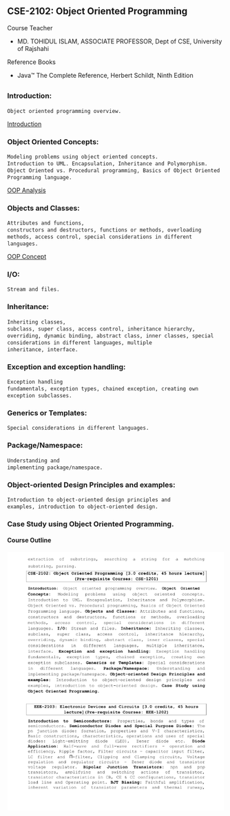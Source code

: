 ## CSE-2102: Object Oriented Programming

Course Teacher

- MD. TOHIDUL ISLAM, ASSOCIATE PROFESSOR, Dept of CSE, University of Rajshahi

Reference Books

- Java™ The Complete Reference, Herbert Schildt, Ninth Edition

##

### Introduction:

    Object oriented programming overview.

[Introduction](./slides/Lecture_1.pdf)

### Object Oriented Concepts:

    Modeling problems using object oriented concepts.
    Introduction to UML. Encapsulation, Inheritance and Polymorphism.
    Object Oriented vs. Procedural programming, Basics of Object Oriented
    Programming language.

[OOP Analysis](./slides/Lecture_2.pdf)

### Objects and Classes:

    Attributes and functions,
    constructors and destructors, functions or methods, overloading
    methods, access control, special considerations in different
    languages.

[OOP Concept](./slides/Lecture_6-Basic%20Conecpts%20and%20Features%20of%20OOP.pdf)

### I/O:

    Stream and files.

### Inheritance:

    Inheriting classes,
    subclass, super class, access control, inheritance hierarchy,
    overriding, dynamic binding, abstract class, inner classes, special
    considerations in different languages, multiple
    inheritance, interface.

### Exception and exception handling:

    Exception handling
    fundamentals, exception types, chained exception, creating own
    exception subclasses.

### Generics or Templates:

    Special considerations in different languages.

### Package/Namespace:

    Understanding and
    implementing package/namespace.

### Object-oriented Design Principles and examples:

    Introduction to object-oriented design principles and
    examples, introduction to object-oriented design.

### Case Study using Object Oriented Programming.

#### Course Outline

![sy1](../extra/sy2.png)
